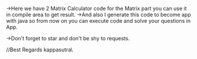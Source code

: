 ->Here we have 2 Matrix Calculator code for the Matrix part you can use it in compile area to get result.
->And also I generate this code to become app with java so from now on you can execute code and solve your questions in App.

->Don't forget to star and don't be shy to requests.
  
//Best Regards kappasutra\\
